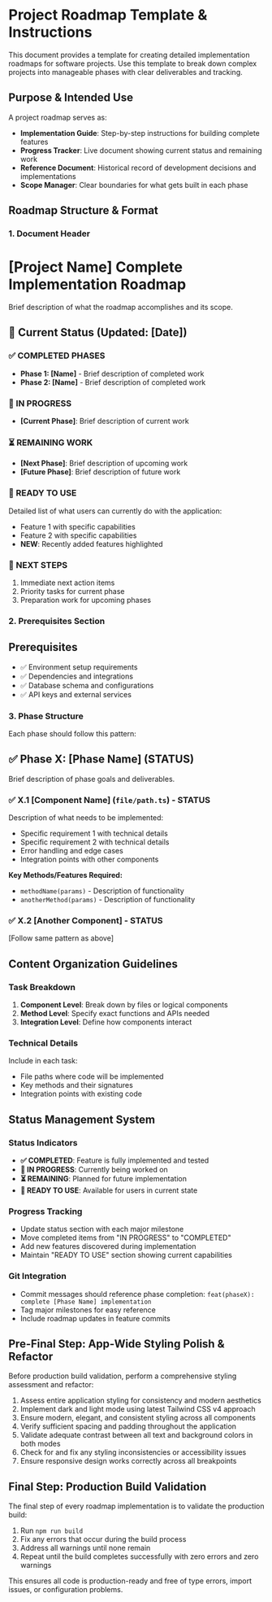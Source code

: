 # Project Roadmap Template & Instructions

This document provides a template for creating detailed implementation roadmaps for software projects. Use this template to break down complex projects into manageable phases with clear deliverables and tracking.

## Purpose & Intended Use

A project roadmap serves as:

- **Implementation Guide**: Step-by-step instructions for building complete features
- **Progress Tracker**: Live document showing current status and remaining work
- **Reference Document**: Historical record of development decisions and implementations
- **Scope Manager**: Clear boundaries for what gets built in each phase

## Roadmap Structure & Format

### 1. Document Header

# [Project Name] Complete Implementation Roadmap

Brief description of what the roadmap accomplishes and its scope.

## 🎯 Current Status (Updated: [Date])

### ✅ COMPLETED PHASES

- **Phase 1: [Name]** - Brief description of completed work
- **Phase 2: [Name]** - Brief description of completed work

### 🔄 IN PROGRESS

- **[Current Phase]**: Brief description of current work

### ⏳ REMAINING WORK

- **[Next Phase]**: Brief description of upcoming work
- **[Future Phase]**: Brief description of future work

### 🚀 READY TO USE

Detailed list of what users can currently do with the application:

- Feature 1 with specific capabilities
- Feature 2 with specific capabilities
- **NEW**: Recently added features highlighted

### 📍 NEXT STEPS

1. Immediate next action items
2. Priority tasks for current phase
3. Preparation work for upcoming phases

### 2. Prerequisites Section

## Prerequisites

- ✅ Environment setup requirements
- ✅ Dependencies and integrations
- ✅ Database schema and configurations
- ✅ API keys and external services

### 3. Phase Structure

Each phase should follow this pattern:

## ✅ Phase X: [Phase Name] (STATUS)

Brief description of phase goals and deliverables.

### ✅ X.1 [Component Name] (`file/path.ts`) - STATUS

Description of what needs to be implemented:

- Specific requirement 1 with technical details
- Specific requirement 2 with technical details
- Error handling and edge cases
- Integration points with other components

**Key Methods/Features Required:**

- `methodName(params)` - Description of functionality
- `anotherMethod(params)` - Description of functionality

### ✅ X.2 [Another Component] - STATUS

[Follow same pattern as above]

## Content Organization Guidelines

### Task Breakdown

1. **Component Level**: Break down by files or logical components
2. **Method Level**: Specify exact functions and APIs needed
3. **Integration Level**: Define how components interact

### Technical Details

Include in each task:

- File paths where code will be implemented
- Key methods and their signatures
- Integration points with existing code

## Status Management System

### Status Indicators

- **✅ COMPLETED**: Feature is fully implemented and tested
- **🔄 IN PROGRESS**: Currently being worked on
- **⏳ REMAINING**: Planned for future implementation
- **🚀 READY TO USE**: Available for users in current state

### Progress Tracking

- Update status section with each major milestone
- Move completed items from "IN PROGRESS" to "COMPLETED"
- Add new features discovered during implementation
- Maintain "READY TO USE" section showing current capabilities

### Git Integration

- Commit messages should reference phase completion: `feat(phaseX): complete [Phase Name] implementation`
- Tag major milestones for easy reference
- Include roadmap updates in feature commits

## Pre-Final Step: App-Wide Styling Polish & Refactor

Before production build validation, perform a comprehensive styling assessment and refactor:

1. Assess entire application styling for consistency and modern aesthetics
2. Implement dark and light mode using latest Tailwind CSS v4 approach
3. Ensure modern, elegant, and consistent styling across all components
4. Verify sufficient spacing and padding throughout the application
5. Validate adequate contrast between all text and background colors in both modes
6. Check for and fix any styling inconsistencies or accessibility issues
7. Ensure responsive design works correctly across all breakpoints

## Final Step: Production Build Validation

The final step of every roadmap implementation is to validate the production build:

1. Run `npm run build`
2. Fix any errors that occur during the build process
3. Address all warnings until none remain
4. Repeat until the build completes successfully with zero errors and zero warnings

This ensures all code is production-ready and free of type errors, import issues, or configuration problems.
